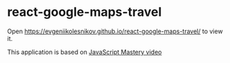 # react-google-maps-travel
Open https://evgeniikolesnikov.github.io/react-google-maps-travel/ to view it.  

This application is based on [JavaScript Mastery video](https://www.youtube.com/watch?v=UKdQjQX1Pko&ab_channel=JavaScriptMastery)